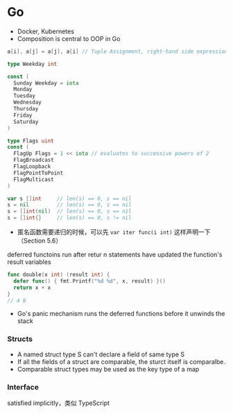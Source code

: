 # Go

- Docker, Kubernetes
- Composition is central to OOP in Go

```go
a[i], a[j] = a[j], a[i] // Tuple Assignment, right-hand side expressions are evaluated before any of the variables are updated
```

```go
type Weekday int

const (
  Sunday Weekday = iota
  Monday
  Tuesday
  Wednesday
  Thursday
  Friday
  Saturday
)
```

```go
type Flags uint
const (
  FlagUp Flags = 1 << iota // evaluates to successive powers of 2
  FlagBroadcast
  FlagLoopback
  FlagPointToPoint
  FlagMulticast
)
```

```go
var s []int     // len(s) == 0, s == nil
s = nil         // len(s) == 0, s == nil
s = []int(nil)  // len(s) == 0, s == nil
s = []int{}     // len(s) == 0, s != nil
```

- 匿名函数需要递归的时候，可以先 `var iter func(i int)` 这样声明一下（Section 5.6）

deferred functoins run after retur n statements have updated the function's result variables

```go
func double(x int) (result int) {
  defer func() { fmt.Printf("%d %d", x, result) }()
  return x + x
}
// 4 8
```

- Go's panic mechanism runs the deferred functions before it unwinds the stack

### Structs

- A named struct type S can't declare a field of same type S
- If all the fields of a struct are comparable, the sturct itself is comparalbe.
- Comparable struct types may be used as the key type of a map

### Interface

satisfied implicitly，类似 TypeScript
